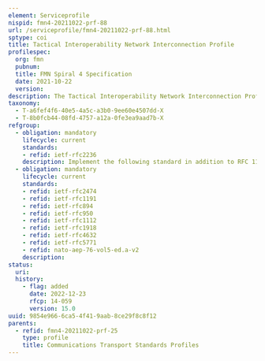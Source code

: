 ```yaml
---
element: Serviceprofile
nispid: fmn4-20211022-prf-88
url: /serviceprofile/fmn4-20211022-prf-88.html
sptype: coi
title: Tactical Interoperability Network Interconnection Profile
profilespec:
  org: fmn
  pubnum: 
  title: FMN Spiral 4 Specification
  date: 2021-10-22
  version: 
description: The Tactical Interoperability Network Interconnection Profile provides standards and guidance for a shared interoperability network at the mobile tactical edge  when no common waveform for land tactical radios can be used to interconnect networks, a standard "bridging" solution with loaned radios can be used to mitigate the interoperability problem. In that situation, interoperability will be achieved with the exchange of assets. Information exchange for mobile users at the tactical edge is based on STANAG 4677. The information exchange over the loaned radio interface shall be protected with similar mechanisms that are required to protect NATO RESTRICTED information or an equivalent mission classification level. The protection of information at the lower tactical level has a number of distinctive characteristics  The information is often transient and perishable – it is only relevant for a short period of time.The transmission of information is confined to a small geographic area.The information is held on portable devices which are often close to physical threats.The networks at the lower tactical level are often isolated from the wider network.
taxonomy:
  - T-a6fef4f6-40e5-4a5c-a3b0-9ee60e4507dd-X
  - T-8b0fcb44-08fd-4757-a12a-0fe3ea9aad7b-X
refgroup:
  - obligation: mandatory
    lifecycle: current
    standards: 
    - refid: ietf-rfc2236
    description: Implement the following standard in addition to RFC 1112.
  - obligation: mandatory
    lifecycle: current
    standards: 
    - refid: ietf-rfc2474
    - refid: ietf-rfc1191
    - refid: ietf-rfc894
    - refid: ietf-rfc950
    - refid: ietf-rfc1112
    - refid: ietf-rfc1918
    - refid: ietf-rfc4632
    - refid: ietf-rfc5771
    - refid: nato-aep-76-vol5-ed.a-v2
    description: 
status:
  uri: 
  history: 
    - flag: added
      date: 2022-12-23
      rfcp: 14-059
      version: 15.0
uuid: 9854e966-6ca5-4f41-9aab-8ce29f8c8f12
parents:
  - refid: fmn4-20211022-prf-25
    type: profile
    title: Communications Transport Standards Profiles
---
```

